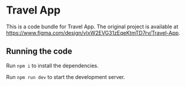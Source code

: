 
  # Travel App

  This is a code bundle for Travel App. The original project is available at https://www.figma.com/design/vIxW2EVG31zEqeKtmTD7rv/Travel-App.

  ## Running the code

  Run `npm i` to install the dependencies.

  Run `npm run dev` to start the development server.
  